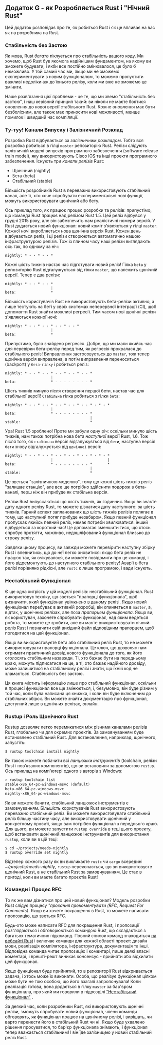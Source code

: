 ## Додаток G - як Розробляється Rust і "Нічний Rust"

Цей додаток розповідає про те, як робиться Rust і як це впливає на вас як на розробника на Rust.

### Стабільність без Застою

Як мова, Rust *багато* піклується про стабільність вашого коду. Ми хочемо, щоб Rust був якомога надійнішим фундаментом, на якому ви зможете будувати, і якби все постійно змінювалося, це було б неможливо. У той самий час ми, якщо ми не зможемо експериментувати з новим функціоналом, то можемо пропустити важливі недоліки аж до їхнього релізу, коли ми вже не зможемо це змінити.

Наше розв'язання цієї проблеми - це те, що ми звемо "стабільність без застою", і наш керівний принцип такий: ви ніколи не маєте боятися оновлення до нової версії стабільного Rust. Кожне оновлення має бути безболісним, але також має приносити нові можливості, менше помилок і швидший час компіляції.

### Ту-туу! Канали Випуску і Залізничний Розклад

Розробка Rust відбувається за *залізничним розкладом*. Тобто вся розробка робиться в гілці `master` репозиторію Rust. Релізи слідують залізничній моделі випусків програмного забезпечення (software release train model), яку використовують Cisco IOS та інші проєкти програмного забезпечення. Існують три *канали релізів* Rust:

* Щонічний (nightly)
* Бета (beta)
* Стабільний (stable)

Більшість розробників Rust в переважно використовують стабільний канал, але ті, хто хоче спробувати експериментальні нові функції, можуть використовувати щонічний або бету.

Ось приклад того, як працює процес розробки та релізів: припустімо, що команда Rust працює над релізом Rust 1.5. Цей реліз відбувся у грудні 2015 року, але він забезпечить нам реалістичні номери версій. У Rust додається новий функціонал: новий коміт з'являється у гілці `master`. Кожної ночі виробляється нова щонічна версія Rust. Кожен день відбувається реліз, і ці релізи створюються автоматично нашою інфраструктурою релізів. Тож із плином часу наші релізи виглядають ось так, по одному за ніч:

```text
nightly: * - - * - - *
```

Кожні шість тижнів настає час підготувати новий реліз! Гілка `beta` у репозиторію Rust відгалужується від гілки `master`, що належить щонічній версії. Тепер є два релізи:

```text
nightly: * - - * - - *
                     |
beta:                *
```

Більшість користувачів Rust не використовують бета-релізи активно, а лише тестують на беті у своїх системах неперервної інтеграції (CI), щоб допомогти Rust знайти можливі регресії. Тим часом нові щонічні релізи з'являються кожної ночі:

```text
nightly: * - - * - - * - - * - - *
                     |
beta:                *
```

Припустимо, було знайдено регресію. Добре, що ми мали якийсь час для перевірки бета-релізу перед тим, як регресія прокралася до стабільного реліз! Виправлення застосовується до `master`, тож тепер щонічна версія виправлена, а потім виправлення переноситься (backport) у `бета-гілку` і робиться реліз:

```text
nightly: * - - * - - * - - * - - * - - *
                     |
beta:                * - - - - - - - - *
```

Шість тижнів минуло після створення першої бети, настав час для стабільної версії! `Стабільна` гілка робиться з гілки `beta`:

```text
nightly: * - - * - - * - - * - - * - - * - * - *
                     |
beta:                * - - - - - - - - *
                                       |
stable:                                *
```

Ура! Rust 1.5 зроблено! Проте ми забули одну річ: оскільки минуло шість тижнів, нам також потрібна нова бета *наступної* версії Rust, 1.6. Тож після того, як `стабільна` версія відгалужується від `бети`, наступна версія `бети` знову відгалужується від `щонічної` версії:

```text
nightly: * - - * - - * - - * - - * - - * - * - *
                     |                         |
beta:                * - - - - - - - - *       *
                                       |
stable:                                *
```

Це зветься "залізничною моделлю", тому що кожні шість тижнів реліз "залишає станцію", але все ще потрібно здійснити подорож в бета-каналі, перш ніж він прибуде як стабільна версія.

Релізи Rust випускаються що шість тижнів, як годинник. Якщо ви знаєте дату одного релізу Rust, то можете дізнатися дату наступного: за шість тижнів. Гарний аспект запланованих що шість тижнів релізів полягає в тому, що наступний потяг прибуде незабаром. Якщо певний функціонал пропускає якийсь певний реліз, немає потреби хвилюватися: інший відбудеться за короткий час! Це допомагає зменшити тиск, що хтось спробує протягти, можливо, недошліфований функціонал близько до строку релізу.

Завдяки цьому процесу, ви завжди можете перевірити наступну збірку Rust і впевнитись, що до неї легко оновитися: якщо бета реліз не працює так, як очікувалося, ви можете повідомити про це команді, і його відремонтують до наступного стабільного релізу! Аварії в бета релізі порівняно рідкісні, але `rustc` є лише програмою, і вади існують.

### Нестабільний Функціонал

Є ще одна хитрість у цій моделі релізів: нестабільний функціонал. Rust використовує техніку, що зветься "прапорці функціонала", щоб визначити, який функціонал увімкнено в даному релізі. Якщо новий функціонал перебуває в активній розробці, він опиняється в `master`, а, відтак, у щонічних релізах, але поза *прапорцем функціонала*. Якщо ви, як користувач, захочете спробувати функціонал, над яким ведеться робота, то можете це зробити, але ви маєте використовувати нічний реліз Rust і позначити свій вихідний файл відповідним прапорцем, щоб погодитися на цей функціонал.

Якщо ви використовуєте бета або стабільний реліз Rust, то не можете використовувати прапорці функціонала. Це ключ, що дозволяє нам отримати практичний досвід нового функціонала до того, як його оголосять стабільним назавжди. Ті, хто бажає бути на передньому краю, можуть підписатися на це, а ті, хто бажає надійного досвіду, може залишитися на стабільному релізі і знати, що їхній код не зламається. Стабільність без застою.

Ця книга містить інформацію лише про стабільний функціонал, оскільки в процесі функціонал все ще змінюється, і, безумовно, він буде різним у той час, коли була написана ця книжка, і коли він буде включеним до стабільних збірок. Ви можете знайти документацію про функціонал, доступний лише в щонічних релізах, онлайн.

### Rustup і Роль Щонічного Rust

Rustup дозволяє легко перемикатися між різними каналами релізів Rust, глобально чи для окремих проєктів. За замовчуванням буде встановлено стабільний Rust. Для встановлення, наприклад, щонічного, запустіть:

```console
$ rustup toolchain install nightly
```

Ви також можете побачити всі *ланцюжки інструментів* (toolchain, релізи Rust і пов’язаних компонентів), що ви встановили за допомогою `rustup`. Ось приклад на комп'ютері одного з авторів з Windows:

```powershell
> rustup toolchain list
stable-x86_64-pc-windows-msvc (default)
beta-x86_64-pc-windows-msvc
nightly-x86_64-pc-windows-msvc
```

Як ви можете бачити, стабільний ланцюжок інструментів є замовчуванням. Більшість користувачів Rust використовують переважно стабільний реліз. Ви можете використовувати стабільний реліз більшу частину часу, але використовувати щонічний у конкретному проєкті, якщо вам потрібен функціонал з переднього краю. Для цього, ви можете запустити `rustup override` в теці цього проєкту, щоб встановити щонічний ланцюжок інструментів для використання `rustup`, коли ви в цій теці:

```console
$ cd ~/projects/needs-nightly
$ rustup override set nightly
```

Відтепер кожного разу як ви викликаєте `rustc` чи `cargo` всередині *~/projects/needs-nightly*, `rustup` переконається, що ви використовуєте щонічний Rust, а не стабільний Rust за замовчуванням. Це стає в пригоді, коли ви маєте багато проєктів Rust!

### Команди і Процес RFC

То як же вам дізнатися про цей новий функціонал? Модель розробки Rust слідує процесу *"прохання прокоментувати (RFC, Request For Comments)*. Якщо ви хочете покращення в Rust, то можете написати пропозицію, що зветься RFC.

Будь-хто може написати RFC для покращення Rust, і пропозиції розглядаються і обговорюються командою Rust, що складається з багатьох тематичних підкоманд. Повний список команд знаходиться [на вебсайті Rust](https://www.rust-lang.org/governance) і включає команди для кожної області проєкт: дизайн мови, реалізація компілятора, Інфраструктура, документація та інші. Відповідна команда читає пропозицію і коментарі, пише деякі власні коментарі, і врешті-решт виникає консенсус - прийняти або відхилити цей функціонал.

Якщо функціонал буде прийнятий, то в репозиторії Rust відкривається задача, і хтось може їх виконати. Особа, що реалізує функціонал цілком може бути не тою особою, що його взагалі запропонувала! Коли реалізація готова, вона додається в гілку `master` за бар'єром функціонала, про який ми говорили в підрозділі ["Нестабільний функціонал"](#unstable-features)<!-- ignore --> .

За деякий час, коли розробники Rust, які використовують щонічні релізи, зможуть спробувати новий функціонал, члени команди обговорять, як функціонал працює на щонічному релізі, і вирішать, чи варто перенести його в стабільний Rust чи ні. Якщо буде ухвалено рішення просуватися, то бар'єр функціонала знімають, і функціонал тепер вважається стабільним! І він їде залізницею у новий стабільний реліз Rust.
